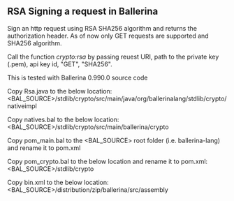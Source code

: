 ## RSA Signing a request in Ballerina

Sign an http request using RSA SHA256 algorithm and returns the authorization header. As of now only GET requests are supported and SHA256 algorithm.

Call the function *crypto:rsa* by passing reuest URI, path to the private key (.pem), api key id, "GET", "SHA256".

This is tested with Ballerina 0.990.0 source code

Copy Rsa.java to the below location:
<BAL_SOURCE>/stdlib/crypto/src/main/java/org/ballerinalang/stdlib/crypto/nativeimpl

Copy natives.bal to the below location:
<BAL_SOURCE>/stdlib/crypto/src/main/ballerina/crypto

Copy pom_main.bal to the <BAL_SOURCE> root folder (i.e. ballerina-lang) and rename it to pom.xml

Copy pom_crypto.bal to the below location and rename it to pom.xml:
<BAL_SOURCE>/stdlib/crypto

Copy bin.xml to the below location:
<BAL_SOURCE>/distribution/zip/ballerina/src/assembly
